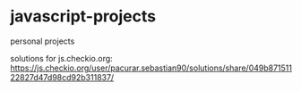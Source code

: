 # javascript-projects
personal projects

solutions for js.checkio.org:
https://js.checkio.org/user/pacurar.sebastian90/solutions/share/049b87151122827d47d98cd92b311837/